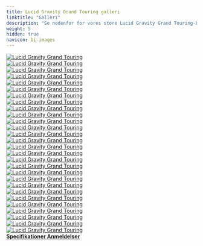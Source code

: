 ```yaml
---
title: Lucid Gravity Grand Touring galleri
linktitle: "Galleri"
description: "Se nedenfor for vores store Lucid Gravity Grand Touring-billedgalleri. Klik på billederne for versioner i høj opløsning."
weight: 5
hidden: true
navicon: bi-images
---
```

<!-- markdownlint-disable MD033 -->
<div class="row" id ="my-gallery">
	<div class="pswp-grid-item col-6 col-md-4">
		<a href="https://media.evkx.net/multimedia/models/lucid/gravity/gravity_grand_touring/exterior_1.jpeg"
data-pswp-src="https://media.evkx.net/multimedia/models/lucid/gravity/gravity_grand_touring/exterior_1.jpeg"
data-pswp-width="3000"
data-pswp-height="1687" 
target="_blank">
			<img src="https://media.evkx.net/multimedia/models/lucid/gravity/gravity_grand_touring/exterior_1_xst.jpeg" alt="Lucid Gravity Grand Touring" class="img-fluid " />
		</a>
	</div>
	<div class="pswp-grid-item col-6 col-md-4">
		<a href="https://media.evkx.net/multimedia/models/lucid/gravity/gravity_grand_touring/exterior_10.jpeg"
data-pswp-src="https://media.evkx.net/multimedia/models/lucid/gravity/gravity_grand_touring/exterior_10.jpeg"
data-pswp-width="3000"
data-pswp-height="2000" 
target="_blank">
			<img src="https://media.evkx.net/multimedia/models/lucid/gravity/gravity_grand_touring/exterior_10_xst.jpeg" alt="Lucid Gravity Grand Touring" class="img-fluid " />
		</a>
	</div>
	<div class="pswp-grid-item col-6 col-md-4">
		<a href="https://media.evkx.net/multimedia/models/lucid/gravity/gravity_grand_touring/exterior_11.jpeg"
data-pswp-src="https://media.evkx.net/multimedia/models/lucid/gravity/gravity_grand_touring/exterior_11.jpeg"
data-pswp-width="3000"
data-pswp-height="2249" 
target="_blank">
			<img src="https://media.evkx.net/multimedia/models/lucid/gravity/gravity_grand_touring/exterior_11_xst.jpeg" alt="Lucid Gravity Grand Touring" class="img-fluid " />
		</a>
	</div>
	<div class="pswp-grid-item col-6 col-md-4">
		<a href="https://media.evkx.net/multimedia/models/lucid/gravity/gravity_grand_touring/exterior_2.jpeg"
data-pswp-src="https://media.evkx.net/multimedia/models/lucid/gravity/gravity_grand_touring/exterior_2.jpeg"
data-pswp-width="3000"
data-pswp-height="1786" 
target="_blank">
			<img src="https://media.evkx.net/multimedia/models/lucid/gravity/gravity_grand_touring/exterior_2_xst.jpeg" alt="Lucid Gravity Grand Touring" class="img-fluid " />
		</a>
	</div>
	<div class="pswp-grid-item col-6 col-md-4">
		<a href="https://media.evkx.net/multimedia/models/lucid/gravity/gravity_grand_touring/exterior_3.jpeg"
data-pswp-src="https://media.evkx.net/multimedia/models/lucid/gravity/gravity_grand_touring/exterior_3.jpeg"
data-pswp-width="3000"
data-pswp-height="2000" 
target="_blank">
			<img src="https://media.evkx.net/multimedia/models/lucid/gravity/gravity_grand_touring/exterior_3_xst.jpeg" alt="Lucid Gravity Grand Touring" class="img-fluid " />
		</a>
	</div>
	<div class="pswp-grid-item col-6 col-md-4">
		<a href="https://media.evkx.net/multimedia/models/lucid/gravity/gravity_grand_touring/exterior_4.jpeg"
data-pswp-src="https://media.evkx.net/multimedia/models/lucid/gravity/gravity_grand_touring/exterior_4.jpeg"
data-pswp-width="3000"
data-pswp-height="2249" 
target="_blank">
			<img src="https://media.evkx.net/multimedia/models/lucid/gravity/gravity_grand_touring/exterior_4_xst.jpeg" alt="Lucid Gravity Grand Touring" class="img-fluid " />
		</a>
	</div>
	<div class="pswp-grid-item col-6 col-md-4">
		<a href="https://media.evkx.net/multimedia/models/lucid/gravity/gravity_grand_touring/exterior_5.jpeg"
data-pswp-src="https://media.evkx.net/multimedia/models/lucid/gravity/gravity_grand_touring/exterior_5.jpeg"
data-pswp-width="3000"
data-pswp-height="2000" 
target="_blank">
			<img src="https://media.evkx.net/multimedia/models/lucid/gravity/gravity_grand_touring/exterior_5_xst.jpeg" alt="Lucid Gravity Grand Touring" class="img-fluid " />
		</a>
	</div>
	<div class="pswp-grid-item col-6 col-md-4">
		<a href="https://media.evkx.net/multimedia/models/lucid/gravity/gravity_grand_touring/exterior_6.jpeg"
data-pswp-src="https://media.evkx.net/multimedia/models/lucid/gravity/gravity_grand_touring/exterior_6.jpeg"
data-pswp-width="3000"
data-pswp-height="2000" 
target="_blank">
			<img src="https://media.evkx.net/multimedia/models/lucid/gravity/gravity_grand_touring/exterior_6_xst.jpeg" alt="Lucid Gravity Grand Touring" class="img-fluid " />
		</a>
	</div>
	<div class="pswp-grid-item col-6 col-md-4">
		<a href="https://media.evkx.net/multimedia/models/lucid/gravity/gravity_grand_touring/exterior_7.jpeg"
data-pswp-src="https://media.evkx.net/multimedia/models/lucid/gravity/gravity_grand_touring/exterior_7.jpeg"
data-pswp-width="3000"
data-pswp-height="1756" 
target="_blank">
			<img src="https://media.evkx.net/multimedia/models/lucid/gravity/gravity_grand_touring/exterior_7_xst.jpeg" alt="Lucid Gravity Grand Touring" class="img-fluid " />
		</a>
	</div>
	<div class="pswp-grid-item col-6 col-md-4">
		<a href="https://media.evkx.net/multimedia/models/lucid/gravity/gravity_grand_touring/exterior_8.jpeg"
data-pswp-src="https://media.evkx.net/multimedia/models/lucid/gravity/gravity_grand_touring/exterior_8.jpeg"
data-pswp-width="3000"
data-pswp-height="2250" 
target="_blank">
			<img src="https://media.evkx.net/multimedia/models/lucid/gravity/gravity_grand_touring/exterior_8_xst.jpeg" alt="Lucid Gravity Grand Touring" class="img-fluid " />
		</a>
	</div>
	<div class="pswp-grid-item col-6 col-md-4">
		<a href="https://media.evkx.net/multimedia/models/lucid/gravity/gravity_grand_touring/exterior_9.jpeg"
data-pswp-src="https://media.evkx.net/multimedia/models/lucid/gravity/gravity_grand_touring/exterior_9.jpeg"
data-pswp-width="3000"
data-pswp-height="2250" 
target="_blank">
			<img src="https://media.evkx.net/multimedia/models/lucid/gravity/gravity_grand_touring/exterior_9_xst.jpeg" alt="Lucid Gravity Grand Touring" class="img-fluid " />
		</a>
	</div>
	<div class="pswp-grid-item col-6 col-md-4">
		<a href="https://media.evkx.net/multimedia/models/lucid/gravity/gravity_grand_touring/frontseats_1.jpeg"
data-pswp-src="https://media.evkx.net/multimedia/models/lucid/gravity/gravity_grand_touring/frontseats_1.jpeg"
data-pswp-width="3000"
data-pswp-height="2250" 
target="_blank">
			<img src="https://media.evkx.net/multimedia/models/lucid/gravity/gravity_grand_touring/frontseats_1_xst.jpeg" alt="Lucid Gravity Grand Touring" class="img-fluid " />
		</a>
	</div>
	<div class="pswp-grid-item col-6 col-md-4">
		<a href="https://media.evkx.net/multimedia/models/lucid/gravity/gravity_grand_touring/frontseats_2.jpeg"
data-pswp-src="https://media.evkx.net/multimedia/models/lucid/gravity/gravity_grand_touring/frontseats_2.jpeg"
data-pswp-width="3000"
data-pswp-height="2250" 
target="_blank">
			<img src="https://media.evkx.net/multimedia/models/lucid/gravity/gravity_grand_touring/frontseats_2_xst.jpeg" alt="Lucid Gravity Grand Touring" class="img-fluid " />
		</a>
	</div>
	<div class="pswp-grid-item col-6 col-md-4">
		<a href="https://media.evkx.net/multimedia/models/lucid/gravity/gravity_grand_touring/frunk_1.jpeg"
data-pswp-src="https://media.evkx.net/multimedia/models/lucid/gravity/gravity_grand_touring/frunk_1.jpeg"
data-pswp-width="3000"
data-pswp-height="2000" 
target="_blank">
			<img src="https://media.evkx.net/multimedia/models/lucid/gravity/gravity_grand_touring/frunk_1_xst.jpeg" alt="Lucid Gravity Grand Touring" class="img-fluid " />
		</a>
	</div>
	<div class="pswp-grid-item col-6 col-md-4">
		<a href="https://media.evkx.net/multimedia/models/lucid/gravity/gravity_grand_touring/frunk_2.jpeg"
data-pswp-src="https://media.evkx.net/multimedia/models/lucid/gravity/gravity_grand_touring/frunk_2.jpeg"
data-pswp-width="2573"
data-pswp-height="1762" 
target="_blank">
			<img src="https://media.evkx.net/multimedia/models/lucid/gravity/gravity_grand_touring/frunk_2_xst.jpeg" alt="Lucid Gravity Grand Touring" class="img-fluid " />
		</a>
	</div>
	<div class="pswp-grid-item col-6 col-md-4">
		<a href="https://media.evkx.net/multimedia/models/lucid/gravity/gravity_grand_touring/headlights_1.jpeg"
data-pswp-src="https://media.evkx.net/multimedia/models/lucid/gravity/gravity_grand_touring/headlights_1.jpeg"
data-pswp-width="3000"
data-pswp-height="1999" 
target="_blank">
			<img src="https://media.evkx.net/multimedia/models/lucid/gravity/gravity_grand_touring/headlights_1_xst.jpeg" alt="Lucid Gravity Grand Touring" class="img-fluid " />
		</a>
	</div>
	<div class="pswp-grid-item col-6 col-md-4">
		<a href="https://media.evkx.net/multimedia/models/lucid/gravity/gravity_grand_touring/interior_1.jpeg"
data-pswp-src="https://media.evkx.net/multimedia/models/lucid/gravity/gravity_grand_touring/interior_1.jpeg"
data-pswp-width="3000"
data-pswp-height="2000" 
target="_blank">
			<img src="https://media.evkx.net/multimedia/models/lucid/gravity/gravity_grand_touring/interior_1_xst.jpeg" alt="Lucid Gravity Grand Touring" class="img-fluid " />
		</a>
	</div>
	<div class="pswp-grid-item col-6 col-md-4">
		<a href="https://media.evkx.net/multimedia/models/lucid/gravity/gravity_grand_touring/interior_2.jpeg"
data-pswp-src="https://media.evkx.net/multimedia/models/lucid/gravity/gravity_grand_touring/interior_2.jpeg"
data-pswp-width="3000"
data-pswp-height="2250" 
target="_blank">
			<img src="https://media.evkx.net/multimedia/models/lucid/gravity/gravity_grand_touring/interior_2_xst.jpeg" alt="Lucid Gravity Grand Touring" class="img-fluid " />
		</a>
	</div>
	<div class="pswp-grid-item col-6 col-md-4">
		<a href="https://media.evkx.net/multimedia/models/lucid/gravity/gravity_grand_touring/interior_3.jpeg"
data-pswp-src="https://media.evkx.net/multimedia/models/lucid/gravity/gravity_grand_touring/interior_3.jpeg"
data-pswp-width="3000"
data-pswp-height="2000" 
target="_blank">
			<img src="https://media.evkx.net/multimedia/models/lucid/gravity/gravity_grand_touring/interior_3_xst.jpeg" alt="Lucid Gravity Grand Touring" class="img-fluid " />
		</a>
	</div>
	<div class="pswp-grid-item col-6 col-md-4">
		<a href="https://media.evkx.net/multimedia/models/lucid/gravity/gravity_grand_touring/interior_4.jpeg"
data-pswp-src="https://media.evkx.net/multimedia/models/lucid/gravity/gravity_grand_touring/interior_4.jpeg"
data-pswp-width="3000"
data-pswp-height="1999" 
target="_blank">
			<img src="https://media.evkx.net/multimedia/models/lucid/gravity/gravity_grand_touring/interior_4_xst.jpeg" alt="Lucid Gravity Grand Touring" class="img-fluid " />
		</a>
	</div>
	<div class="pswp-grid-item col-6 col-md-4">
		<a href="https://media.evkx.net/multimedia/models/lucid/gravity/gravity_grand_touring/main_1.jpeg"
data-pswp-src="https://media.evkx.net/multimedia/models/lucid/gravity/gravity_grand_touring/main_1.jpeg"
data-pswp-width="3000"
data-pswp-height="2007" 
target="_blank">
			<img src="https://media.evkx.net/multimedia/models/lucid/gravity/gravity_grand_touring/main_1_xst.jpeg" alt="Lucid Gravity Grand Touring" class="img-fluid " />
		</a>
	</div>
	<div class="pswp-grid-item col-6 col-md-4">
		<a href="https://media.evkx.net/multimedia/models/lucid/gravity/gravity_grand_touring/screens_1.jpeg"
data-pswp-src="https://media.evkx.net/multimedia/models/lucid/gravity/gravity_grand_touring/screens_1.jpeg"
data-pswp-width="3000"
data-pswp-height="2250" 
target="_blank">
			<img src="https://media.evkx.net/multimedia/models/lucid/gravity/gravity_grand_touring/screens_1_xst.jpeg" alt="Lucid Gravity Grand Touring" class="img-fluid " />
		</a>
	</div>
	<div class="pswp-grid-item col-6 col-md-4">
		<a href="https://media.evkx.net/multimedia/models/lucid/gravity/gravity_grand_touring/screens_2.jpeg"
data-pswp-src="https://media.evkx.net/multimedia/models/lucid/gravity/gravity_grand_touring/screens_2.jpeg"
data-pswp-width="3000"
data-pswp-height="1729" 
target="_blank">
			<img src="https://media.evkx.net/multimedia/models/lucid/gravity/gravity_grand_touring/screens_2_xst.jpeg" alt="Lucid Gravity Grand Touring" class="img-fluid " />
		</a>
	</div>
	<div class="pswp-grid-item col-6 col-md-4">
		<a href="https://media.evkx.net/multimedia/models/lucid/gravity/gravity_grand_touring/secondrowseats_1.jpeg"
data-pswp-src="https://media.evkx.net/multimedia/models/lucid/gravity/gravity_grand_touring/secondrowseats_1.jpeg"
data-pswp-width="3000"
data-pswp-height="2250" 
target="_blank">
			<img src="https://media.evkx.net/multimedia/models/lucid/gravity/gravity_grand_touring/secondrowseats_1_xst.jpeg" alt="Lucid Gravity Grand Touring" class="img-fluid " />
		</a>
	</div>
	<div class="pswp-grid-item col-6 col-md-4">
		<a href="https://media.evkx.net/multimedia/models/lucid/gravity/gravity_grand_touring/steeringwheel_1.jpeg"
data-pswp-src="https://media.evkx.net/multimedia/models/lucid/gravity/gravity_grand_touring/steeringwheel_1.jpeg"
data-pswp-width="3000"
data-pswp-height="2000" 
target="_blank">
			<img src="https://media.evkx.net/multimedia/models/lucid/gravity/gravity_grand_touring/steeringwheel_1_xst.jpeg" alt="Lucid Gravity Grand Touring" class="img-fluid " />
		</a>
	</div>
	<div class="pswp-grid-item col-6 col-md-4">
		<a href="https://media.evkx.net/multimedia/models/lucid/gravity/gravity_grand_touring/trailer_1.jpeg"
data-pswp-src="https://media.evkx.net/multimedia/models/lucid/gravity/gravity_grand_touring/trailer_1.jpeg"
data-pswp-width="3000"
data-pswp-height="2000" 
target="_blank">
			<img src="https://media.evkx.net/multimedia/models/lucid/gravity/gravity_grand_touring/trailer_1_xst.jpeg" alt="Lucid Gravity Grand Touring" class="img-fluid " />
		</a>
	</div>
	<div class="pswp-grid-item col-6 col-md-4">
		<a href="https://media.evkx.net/multimedia/models/lucid/gravity/gravity_grand_touring/trailer_2.jpeg"
data-pswp-src="https://media.evkx.net/multimedia/models/lucid/gravity/gravity_grand_touring/trailer_2.jpeg"
data-pswp-width="3000"
data-pswp-height="2000" 
target="_blank">
			<img src="https://media.evkx.net/multimedia/models/lucid/gravity/gravity_grand_touring/trailer_2_xst.jpeg" alt="Lucid Gravity Grand Touring" class="img-fluid " />
		</a>
	</div>
	<div class="pswp-grid-item col-6 col-md-4">
		<a href="https://media.evkx.net/multimedia/models/lucid/gravity/gravity_grand_touring/trunk_1.jpeg"
data-pswp-src="https://media.evkx.net/multimedia/models/lucid/gravity/gravity_grand_touring/trunk_1.jpeg"
data-pswp-width="3000"
data-pswp-height="2000" 
target="_blank">
			<img src="https://media.evkx.net/multimedia/models/lucid/gravity/gravity_grand_touring/trunk_1_xst.jpeg" alt="Lucid Gravity Grand Touring" class="img-fluid " />
		</a>
	</div>
</div>
<script type="module">
  import PhotoSwipeLightbox from '/js/photoswipe-lightbox.esm.js';
    const lightbox = new PhotoSwipeLightbox({
       gallery: '#my-gallery',
        children: 'a',
        pswpModule: () => import('/js/photoswipe.esm.js')
    });
lightbox.init();
</script>
<div class="mt-3 mb-3">
<a href="../specifications/" class="text-decoration-none text-black">
<strong><i class="bi-arrow-left"></i> Specifikationer </strong>
</a>
<a href="../reviews/" class="text-decoration-none text-black float-end">
<strong>Anmeldelser <i class="bi-arrow-right"></i></strong>
</a>
</div>
